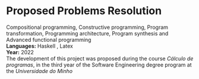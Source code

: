 # Proposed Problems Resolution
Compositional programming, Constructive programming, Program transformation, Programming architecture, Program synthesis and Advanced functional programming
<br />**Languages:** Haskell , Latex
<br />**Year:** 2022
<br />The development of this project was proposed during the course *Cálculo de programas*, in the third year of the Software Engineering degree program at the  *Universidade do Minho* 
